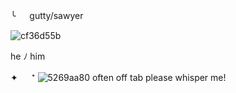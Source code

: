   ╰ 　  gutty/sawyer
 
 ![cf36d55b](https://github.com/kkao014/readme/assets/106118544/a2071188-23ec-4854-8e36-59bfd1b5292b)
 
 he ﾉ him 

 ✦  　 ⁺  ![5269aa80](https://github.com/kkao014/readme/assets/106118544/17e0312b-44ea-451e-b425-fffbd616422e) often off tab please whisper me! 
